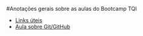 #Anotações gerais sobre as aulas do Bootcamp TQI

- [Links úteis](Links%20uteis.md)
- [Aula sobre Git/GitHub](https://github.com/fabiobarbin/Anotacoes-de-Aulas/blob/13ca26500ebd14e2e5150653108df4f5bf643b95/Aulas%20do%20Git/GitHub.md)

